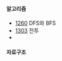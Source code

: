 #### 알고리즘

- [1260](https://www.acmicpc.net/problem/1260) DFS와 BFS
- [1303](https://www.acmicpc.net/problem/1303) 전투
- 

#### 자료구조


